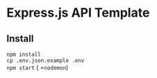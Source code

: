 # Express.js API Template

## Install
`npm install`  
`cp .env.json.example .env`  
`npm start` ( =`nodemon`)  